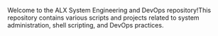 Welcome to the ALX System Engineering and DevOps repository!This repository contains various scripts and projects related to system administration, shell scripting, and DevOps practices.
